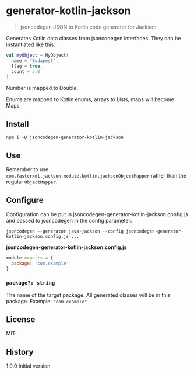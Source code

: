 # generator-kotlin-jackson

> jsoncodegen JSON to Kotlin code generator for Jackson.

Generates Kotlin data classes from jsoncodegen interfaces. They can be instantiated like this:

```kt
val myObject = MyObject(
  name = "Budapest",
  flag = true,
  count = 3.0
)
```

Number is mapped to Double.

Enums are mapped to Kotlin enums, arrays to Lists, maps will become Maps.

## Install

```
npm i -D jsoncodegen-generator-kotlin-jackson
```

## Use

Remember to use `com.fasterxml.jackson.module.kotlin.jacksonObjectMapper` rather than the regular `ObjectMapper`.

## Configure

Configuration can be put in jsoncodegen-generator-kotlin-jackson.config.js and passed to jsoncodegen in the config parameter:

```
jsoncodegen --generator java-jackson --config jsoncodegen-generator-kotlin-jackson.config.js ...
```

**jsoncodegen-generator-kotlin-jackson.config.js**

```js
module.exports = {
  package: 'com.example'
}
```

### `package?: string`

The name of the target package. All generated classes will be in this package. Example: `"com.example"`

## License

MIT

## History

1.0.0 Initial version.
